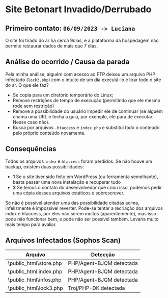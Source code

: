 # Site Betonart Invadido/Derrubado



## Primeiro contato: `06/09/2023 -> Luciana`

O site foi tirado do ar ha cerca  9dias, e a plataforma da hospedagem não permite restaurar dados de mais que 7 dias.



## Análise do ocorrido / Causa da parada

Pela minha análise, alguém com acesso ao FTP deixou um arquivo PHP infectado (`lock3.php`) com o intuito de um dia executá-lo e tirar todo o site do ar. O que ele faz?
- Se copia para um diretório temporário do Linux;
- Remove restrições de tempo de execução (permitindo que ele mesmo rode sem restrição)
- Remove a possibilidade do usuário impedir ele de continuar (se alguém chama uma URL e fecha a guia, por exemplo, ele para de executar. Nesse caso não).
- Busca por arquivos `.htaccess` e `index.php` e substitui todo o conteúdo pelo próprio conteúdo novamente.


## Consequências
Todos os arquivos `index` e `htaccess` foram perdidos. Se não houve um backup, existem duas possibilidades:
- **1** Se o site tiver sido feito em WordPress (ou ferramenta semelhante), basta passar uma nova instalação e recuperar tudo
- **2** Se temos o contato do desenvolvedor que criou isso, podemos pedir uma cópia desses arquivos estáticos e sobrescrever.

Se não é possível atender uma das possibilidade citadas acima, infelizmente é impossível reverter. Pode-se tentar a recriação dos arquivos index e htaccess, por eles não serem muitos (aparentemente), mas isso pode não funcionar bem, e pode não ser possível também. Levaria muito mais tempo para avaliar.



## Arquivos Infectados (Sophos Scan)

| Arquivo | Detecção |
| --- | --- |
| \public_html\store.php | PHP/Agent-BJQM detectada |
| \public_html\.index.php | PHP/Agent-BJQM detectada |
| \public_html\infos.php | PHP/Agent-BJQM detectada |
| \public_html\lock3.php | Troj/PHP-DK detectada |
